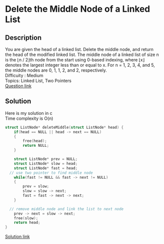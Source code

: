 # Delete the Middle Node of a Linked List

## Description
You are given the head of a linked list. Delete the middle node, and return the head of the modified linked list.
The middle node of a linked list of size n is the ⌊n / 2⌋th node from the start using 0-based indexing, where ⌊x⌋ denotes the largest integer less than or equal to x.
For n = 1, 2, 3, 4, and 5, the middle nodes are 0, 1, 1, 2, and 2, respectively.
<br>Difficuity : Medium
<br>Topics: Linked List, Two Pointers
<br>[Question link](https://leetcode.com/problems/delete-the-middle-node-of-a-linked-list/description/)

## Solution
Here is my solution in c
<br>Time complexity is O(n)
```C
struct ListNode* deleteMiddle(struct ListNode* head) {
    if(head == NULL || head -> next == NULL)
    {
        free(head);
        return NULL;
    }

    struct ListNode* prev = NULL;
    struct ListNode* slow = head;
    struct ListNode* fast = head;
  // use two pointer to find middle node
    while(fast != NULL && fast -> next != NULL)
    {
        prev = slow;
        slow = slow -> next;
        fast = fast -> next -> next;
    }

  // remove middle node and link the list to next node
    prev -> next = slow -> next;
    free(slow);
    return head;
}
```
[Solution link](https://github.com/SJieNg123/Code-practice/blob/main/Leetcode%20Solutions/Problem2095%20-%20Delete%20the%20Middle%20Node%20of%20a%20Linked%20List.c)
